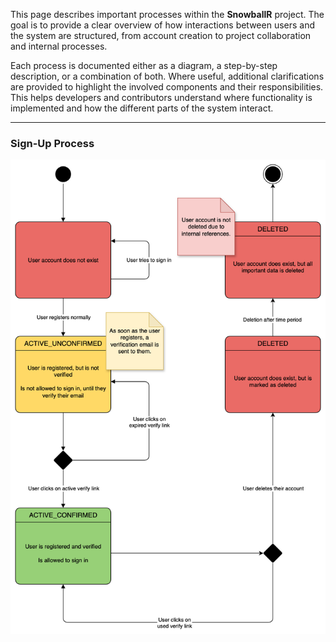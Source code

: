This page describes important processes within the **SnowballR** project.
The goal is to provide a clear overview of how interactions between users and the system are structured,
from account creation to project collaboration and internal processes.

Each process is documented either as a diagram, a step-by-step description, or a combination of both.
Where useful, additional clarifications are provided to highlight the involved components and their responsibilities.
This helps developers and contributors understand where functionality is implemented and how the different parts of the
system interact.

---

### Sign-Up Process

![snowballr-sign-up-process.svg](assets/snowballr-sign-up-process.svg)
